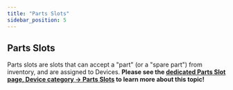 ```yaml
---
title: "Parts Slots"
sidebar_position: 5
---
```


## Parts Slots

Parts slots are slots that can accept a "part" (or a "spare part") from inventory, and are assigned to Devices. **Please see the [dedicated Parts Slot page, Device category -> Parts Slots](https://docs.device42.com/devices/device-parts-slots/) to learn more about this topic!**
